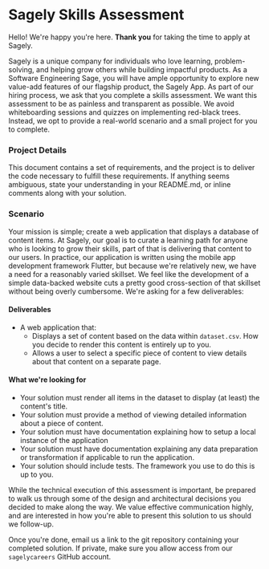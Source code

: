 # Sagely Skills Assessment

Hello! We're happy you're here. **Thank you** for taking the time to apply at Sagely.

Sagely is a unique company for individuals who love learning, problem-solving, and helping grow others while building impactful products. As a Software Engineering Sage, you will have ample opportunity to explore new value-add features of our flagship product, the Sagely App. As part of 
our hiring process, we ask that you complete a skills assessment. We want this assessment to be as painless and transparent as possible. We avoid whiteboarding sessions and quizzes on implementing red-black trees. Instead, we opt to provide a real-world scenario and a small project for you to complete.

### Project Details

This document contains a set of requirements, and the project is to deliver the code necessary to fulfill these requirements. If anything seems ambiguous, state your understanding in your README.md, or inline comments along with your solution.

### Scenario

Your mission is simple; create a web application that displays a database of content items. At Sagely, our goal is to curate a learning path for anyone who is looking to grow their skills, part of that is delivering that content to our users. In practice, our application is written using the mobile app development framework Flutter, but because we're relatively new, we have a need for a reasonably varied skillset. We feel like the development of a simple data-backed website cuts a pretty good cross-section of that skillset without being overly cumbersome. We're asking for a few deliverables:

#### Deliverables

* A web application that:
  * Displays a set of content based on the data within `dataset.csv`. How you decide to render this content is entirely up to you.
  * Allows a user to select a specific piece of content to view details about that content on a separate page.

#### What we're looking for

  * Your solution must render all items in the dataset to display (at least) the content's title.
  * Your solution must provide a method of viewing detailed information about a piece of content.
  * Your solution must have documentation explaining how to setup a local instance of the application
  * Your solution must have documentation explaining any data preparation or transformation if applicable to run the application.
  * Your solution should include tests. The framework you use to do this is up to you.

While the technical execution of this assessment is important, be prepared to walk us through some of the design and architectural decisions you decided to make along the way. We value effective communication highly, and are interested in how you're able to present this solution to us should we follow-up.

Once you're done, email us a link to the git repository containing your completed solution. If private, make sure you allow access from our `sagelycareers` GitHub account.